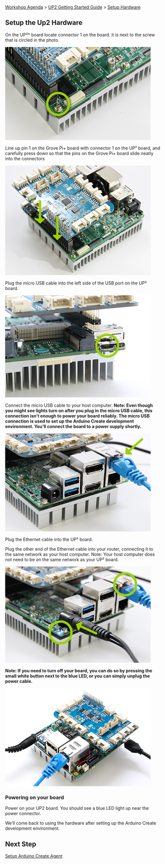 [Workshop Agenda](README.md) > [UP2 Getting Started Guide](up2-getting-started.md) > [Setup Hardware](up2-getting-started.md)

## Setup the Up2 Hardware
On the UP²* board locate connector 1 on the board. it is next to the screw that is circled in the photo.

![](images/1.png)

Line up pin 1 on the Grove Pi+ board with connector 1 on the UP² board, and carefully press down so that the pins on the Grove Pi+ board slide neatly into the connectors

![](images/2.png)

Plug the micro USB cable into the left side of the USB port on the UP² board.

![](images/4.png)

Connect the micro USB cable to your host computer.
**Note: Even though you might see lights turn on after you plug in the micro USB cable, this connection isn't enough to power your board reliably. The micro USB connection is used to set up the Arduino Create development environment. You'll connect the board to a power supply shortly.**

![](images/5.png)

Plug the Ethernet cable into the UP² board.

Plug the other end of the Ethernet cable into your router, connecting it to the same network as your host computer.
Note: Your host computer does not need to be on the same network as your UP² board.

![](images/6.png)

**Note: If you need to turn off your board, you can do so by pressing the small white button next to the blue LED, or you can simply unplug the power cable.**

![](images/7.png)

### Powering on your board
Power on your UP2 board. You should see a blue LED light up near the power connector.

We’ll come back to using the hardware after setting up the Arduino Create development environment.

## Next Step
[Setup Arduino Create Agent](setup-arduino-create-agent.md)
